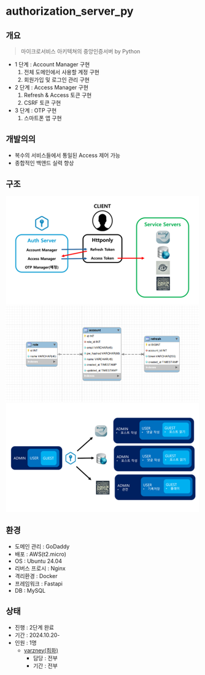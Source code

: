 # authorization_server_py


## 개요
> 마이크로서비스 아키텍쳐의 중앙인증서버 by Python
* 1 단계 : Account Manager 구현
    1. 전체 도메인에서 사용할 계정 구현
    2. 회원가입 및 로그인 관리 구현
* 2 단계 : Access Manager 구현
    1. Refresh & Access 토큰 구현
    2. CSRF 토큰 구현
* 3 단계 : OTP 구현
    1. 스마트폰 앱 구현


## 개발의의
* 복수의 서비스들에서 통일된 Access 제어 가능
* 종합적인 백앤드 실력 향상


## 구조
![구조](./document/auth_arch.png)
![구조](./document/auth_erd.png)
![구조](./document/auth_role.png)


## 환경
* 도메인 관리 : GoDaddy
* 배포 : AWS(t2.micro)
* OS : Ubuntu 24.04
* 리버스 프로시 : Nginx
* 격리환경 : Docker
* 프레임워크 : Fastapi
* DB : MySQL


## 상태
* 진행 : 2단계 완료
* 기간 : 2024.10.20-
* 인원 : 1명
    * [varzney(최화)](https://varzeny.com/aboutme)
        * 담당 : 전부
        * 기간 : 전부
